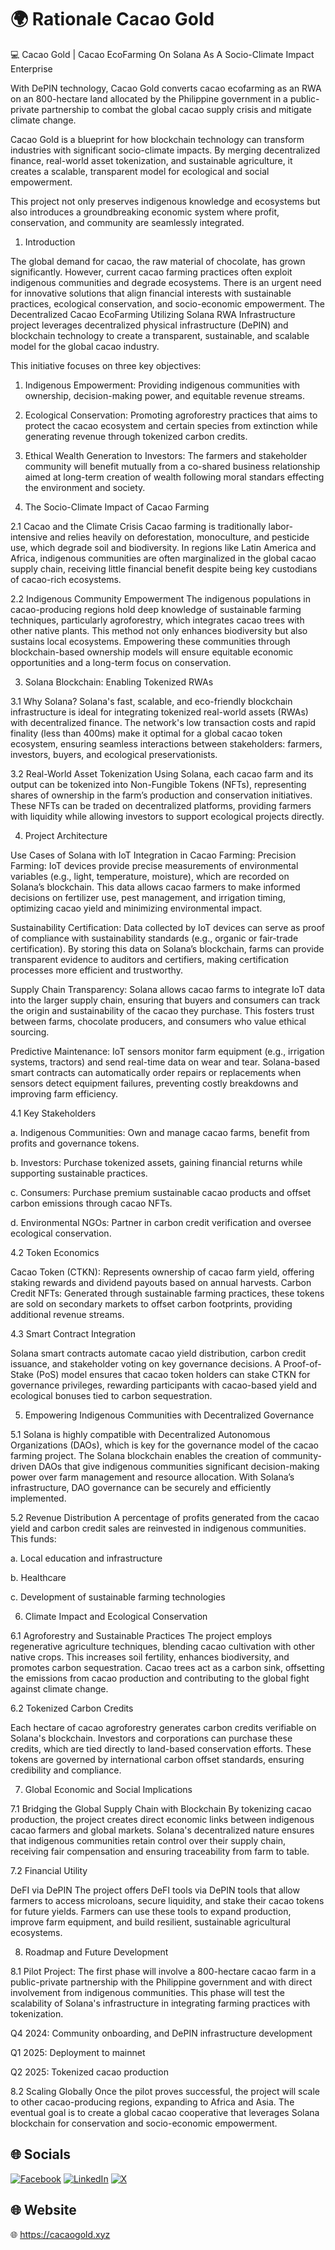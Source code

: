 # 🌍 Rationale Cacao Gold
💻 Cacao Gold | Cacao EcoFarming On Solana As A Socio-Climate Impact Enterprise 

With DePIN technology, Cacao Gold converts cacao ecofarming as an RWA on an 800-hectare land allocated by the Philippine government in a public-private partnership to combat the global cacao supply crisis and mitigate climate change.

Cacao Gold is a blueprint for how blockchain technology can transform industries with significant socio-climate impacts. By merging decentralized finance, real-world asset tokenization, and sustainable agriculture, it creates a scalable, transparent model for ecological and social empowerment.

This project not only preserves indigenous knowledge and ecosystems but also introduces a groundbreaking economic system where profit, conservation, and community are seamlessly integrated.

1. Introduction

The global demand for cacao, the raw material of chocolate, has grown significantly. However, current cacao farming practices often exploit indigenous communities and degrade ecosystems. There is an urgent need for innovative solutions that align financial interests with sustainable practices, ecological conservation, and socio-economic empowerment. The Decentralized Cacao EcoFarming Utilizing Solana RWA Infrastructure project leverages decentralized physical infrastructure (DePIN) and blockchain technology to create a transparent, sustainable, and scalable model for the global cacao industry.

This initiative focuses on three key objectives:

1. Indigenous Empowerment: Providing indigenous communities with ownership, decision-making power, and equitable revenue streams.

2. Ecological Conservation: Promoting agroforestry practices that aims to protect the cacao ecosystem and certain species from extinction while generating revenue through tokenized carbon credits.

3. Ethical Wealth Generation to Investors: The farmers and stakeholder community will benefit mutually from a co-shared business relationship aimed at long-term creation of wealth following moral standars effecting the environment and society. 

2. The Socio-Climate Impact of Cacao Farming

2.1 Cacao and the Climate Crisis Cacao farming is traditionally labor-intensive and relies heavily on deforestation, monoculture, and pesticide use, which degrade soil and biodiversity. In regions like Latin America and Africa, indigenous communities are often marginalized in the global cacao supply chain, receiving little financial benefit despite being key custodians of cacao-rich ecosystems.

2.2 Indigenous Community Empowerment 
The indigenous populations in cacao-producing regions hold deep knowledge of sustainable farming techniques, particularly agroforestry, which integrates cacao trees with other native plants. This method not only enhances biodiversity but also sustains local ecosystems. Empowering these communities through blockchain-based ownership models will ensure equitable economic opportunities and a long-term focus on conservation.

3. Solana Blockchain: Enabling Tokenized RWAs

3.1 Why Solana? Solana's fast, scalable, and eco-friendly blockchain infrastructure is ideal for integrating tokenized real-world assets (RWAs) with decentralized finance. The network's low transaction costs and rapid finality (less than 400ms) make it optimal for a global cacao token ecosystem, ensuring seamless interactions between stakeholders: farmers, investors, buyers, and ecological preservationists.

3.2 Real-World Asset Tokenization 
Using Solana, each cacao farm and its output can be tokenized into Non-Fungible Tokens (NFTs), representing shares of ownership in the farm’s production and conservation initiatives. These NFTs can be traded on decentralized platforms, providing farmers with liquidity while allowing investors to support ecological projects directly.

4. Project Architecture

Use Cases of Solana with IoT Integration in Cacao Farming:
Precision Farming: IoT devices provide precise measurements of environmental variables (e.g., light, temperature, moisture), which are recorded on Solana’s blockchain. This data allows cacao farmers to make informed decisions on fertilizer use, pest management, and irrigation timing, optimizing cacao yield and minimizing environmental impact.

Sustainability Certification: Data collected by IoT devices can serve as proof of compliance with sustainability standards (e.g., organic or fair-trade certification). By storing this data on Solana’s blockchain, farms can provide transparent evidence to auditors and certifiers, making certification processes more efficient and trustworthy.

Supply Chain Transparency: Solana allows cacao farms to integrate IoT data into the larger supply chain, ensuring that buyers and consumers can track the origin and sustainability of the cacao they purchase. This fosters trust between farms, chocolate producers, and consumers who value ethical sourcing.

Predictive Maintenance: IoT sensors monitor farm equipment (e.g., irrigation systems, tractors) and send real-time data on wear and tear. Solana-based smart contracts can automatically order repairs or replacements when sensors detect equipment failures, preventing costly breakdowns and improving farm efficiency.

4.1 Key Stakeholders

a. Indigenous Communities: Own and manage cacao farms, benefit from profits and governance tokens.

b. Investors: Purchase tokenized assets, gaining financial returns while supporting sustainable practices.

c. Consumers: Purchase premium sustainable cacao products and offset carbon emissions through cacao NFTs.

d. Environmental NGOs: Partner in carbon credit verification and oversee ecological conservation.

4.2 Token Economics

Cacao Token (CTKN): Represents ownership of cacao farm yield, offering staking rewards and dividend payouts based on annual harvests.
Carbon Credit NFTs: Generated through sustainable farming practices, these tokens are sold on secondary markets to offset carbon footprints, providing additional revenue streams.

4.3 Smart Contract Integration 

Solana smart contracts automate cacao yield distribution, carbon credit issuance, and stakeholder voting on key governance decisions. A Proof-of-Stake (PoS) model ensures that cacao token holders can stake CTKN for governance privileges, rewarding participants with cacao-based yield and ecological bonuses tied to carbon sequestration.

5. Empowering Indigenous Communities with Decentralized Governance

5.1 Solana is highly compatible with Decentralized Autonomous Organizations (DAOs), which is key for the governance model of the cacao farming project. The Solana blockchain enables the creation of community-driven DAOs that give indigenous communities significant decision-making power over farm management and resource allocation. With Solana’s infrastructure, DAO governance can be securely and efficiently implemented.

5.2 Revenue Distribution A percentage of profits generated from the cacao yield and carbon credit sales are reinvested in indigenous communities. This funds:

a. Local education and infrastructure

b. Healthcare

c. Development of sustainable farming technologies

6. Climate Impact and Ecological Conservation

6.1 Agroforestry and Sustainable Practices The project employs regenerative agriculture techniques, blending cacao cultivation with other native crops. This increases soil fertility, enhances biodiversity, and promotes carbon sequestration. Cacao trees act as a carbon sink, offsetting the emissions from cacao production and contributing to the global fight against climate change.

6.2 Tokenized Carbon Credits 

Each hectare of cacao agroforestry generates carbon credits verifiable on Solana's blockchain. Investors and corporations can purchase these credits, which are tied directly to land-based conservation efforts. These tokens are governed by international carbon offset standards, ensuring credibility and compliance.

7. Global Economic and Social Implications

7.1 Bridging the Global Supply Chain with Blockchain By tokenizing cacao production, the project creates direct economic links between indigenous cacao farmers and global markets. Solana's decentralized nature ensures that indigenous communities retain control over their supply chain, receiving fair compensation and ensuring traceability from farm to table.

7.2 Financial Utility 

DeFI via DePIN The project offers DeFI tools via DePIN tools that allow farmers to access microloans, secure liquidity, and stake their cacao tokens for future yields. Farmers can use these tools to expand production, improve farm equipment, and build resilient, sustainable agricultural ecosystems.

8. Roadmap and Future Development

8.1 Pilot Project: The first phase will involve a 800-hectare cacao farm in a public-private partnership with the Philippine government and with direct involvement from indigenous communities. This phase will test the scalability of Solana's infrastructure in integrating farming practices with tokenization.

Q4 2024: Community onboarding, and DePIN infrastructure development

Q1 2025: Deployment to mainnet

Q2 2025: Tokenized cacao production

8.2 Scaling Globally Once the pilot proves successful, the project will scale to other cacao-producing regions, expanding to Africa and Asia. The eventual goal is to create a global cacao cooperative that leverages Solana blockchain for conservation and socio-economic empowerment.

## 🌐 Socials
[![Facebook](https://img.shields.io/badge/Facebook-%231877F2.svg?logo=Facebook&logoColor=white)](https://www.facebook.com/CacaoGoldDAO) [![LinkedIn](https://img.shields.io/badge/LinkedIn-%230077B5.svg?logo=linkedin&logoColor=white)](https://www.linkedin.com/in/) [![X](https://img.shields.io/badge/X-black.svg?logo=X&logoColor=white)](https://x.com/cacaogolddao) 

## 🌐 Website
🌐 https://cacaogold.xyz
